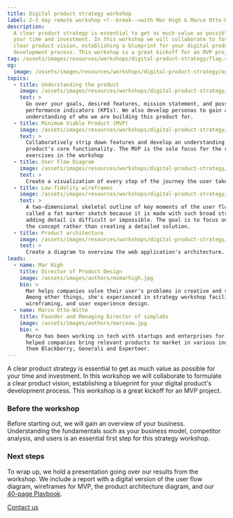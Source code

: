 ```yaml
---
title: Digital product strategy workshop
label: 2–3 day remote workshop <!--break-->with Mar High & Marco Otte-Witte
description:
  A clear product strategy is essential to get as much value as possible for
  your time and investment. In this workshop we will collaborate to formulate a
  clear product vision, establishing a blueprint for your digital product's
  development process. This workshop is a great kickoff for an MVP project.
tag: /assets/images/resources/workshops/digital-product-strategy/flag.svg
og:
  image: /assets/images/resources/workshops/digital-product-strategy/og-image.png
topics:
  - title: Understanding the product
    image: /assets/images/resources/workshops/digital-product-strategy/search.svg
    text: >
      Go over your goals, desired features, mission statement, and possible key
      performance indicators (KPIs). We also develop personas to gain a better
      understanding of who we are building this product for.
  - title: Minimum Viable Product (MVP)
    image: /assets/images/resources/workshops/digital-product-strategy/crosshair.svg
    text: >
      Collaboratively strip down features and develop an understanding of the
      product's core functionality. The MVP is the sole focus for the rest of the
      exercises in the workshop
  - title: User Flow Diagram
    image: /assets/images/resources/workshops/digital-product-strategy/user.svg
    text: >
      Create a visualization of every step of the journey the user takes from the
  - title: Low-fidelity wireframes
    image: /assets/images/resources/workshops/digital-product-strategy/compass.svg
    text: >
      A two-dimensional skeletal outline of key moments of the user flow diagram. Also
      called a fat marker sketch because it is made with such broad strokes that
      adding detail is difficult or impossible. The goal is to focus on communicating
      the concept rather than creating a detailed solution.
  - title: Product architecture
    image: /assets/images/resources/workshops/digital-product-strategy/database.svg
    text: >
      Create a diagram to overview the web application's architecture.
leads:
  - name: Mar High
    title: Director of Product Design
    image: /assets/images/authors/msmarhigh.jpg
    bio: >
      Mar helps companies solve their user's problems in creative and scalable ways.
      Among other things, she's experienced in strategy workshop facilitation,
      wireframing, and user experience design.
  - name: Marco Otte-Witte
    title: Founder and Managing Director of simplabs
    image: /assets/images/authors/marcoow.jpg
    bio: >
      Marco has been working in tech with startups and enterprises for 2 decades. He's
      helped companies bring relevant products to market in various industries – among
      them Blackberry, Generali and Experteer.
---
```


A clear product strategy is essential to get as much value as possible for your
time and investment. In this workshop we will collaborate to formulate a clear
product vision, establishing a blueprint for your digital product's development
process. This workshop is a great kickoff for an MVP project.

<!--break-->

### Before the workshop

Before starting out, we will gain an overview of your business. Understanding
the fundamentals such as your business model, competitor analysis, and users is
an essential first step for this strategy workshop.

<!--break-->

### Next steps

To wrap up, we hold a presentation going over our results from the workshop. We
include a report with a digital version of the user flow diagram, wireframes for
MVP, the product architecture diagram, and our [40-page Playbook](/playbook/).

<!--break-->

<div layout:class="full" workshop:class="cta">
<CallToAction
  @title="Interested in digital product strategy?"
  @text="Request a call to learn more about our workshop."
  @label="Get in touch with us"
>
  <a href="/contact/" data-internal button:scope>
    Contact us
  </a>
</CallToAction>
</div>
